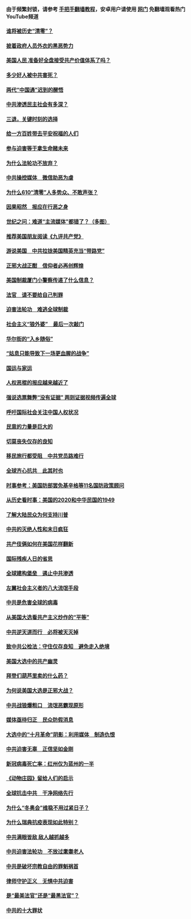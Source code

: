 #### 由于频繁封锁，请参考 [手把手翻墙教程](https://github.com/gfw-breaker/guides/wiki/)，安卓用户请使用 [网门](https://github.com/gfw-breaker/nogfw/blob/master/dl.md?t=01021700) 免翻墙观看热门YouTube频道 

#### [谁将被历史“清零”？](../pages/251/417485.md?t=01021700) 

#### [披着政府人员外衣的黑恶势力](../pages/251/417442.md?t=01021700) 

#### [美国人民 准备好全盘接受共产价值体系了吗？](../pages/251/417491.md?t=01021700) 

#### [多少好人被中共害死？](../pages/251/417144.md?t=01021700) 

#### [两代“中国通”迟到的醒悟](../pages/251/417064.md?t=01021700) 

#### [中共渗透民主社会有多深？](../pages/251/417063.md?t=01021700) 

#### [三退，关键时刻的选择](../pages/251/416969.md?t=01021700) 

#### [给一方百姓带去平安祝福的人们](../pages/251/416941.md?t=01021700) 

#### [参与迫害等于拿生命赌未来](../pages/251/416856.md?t=01021700) 

#### [为什么法轮功不放弃？](../pages/251/416864.md?t=01021700) 

#### [中共操控媒体　微信助恶为虐](../pages/251/416724.md?t=01021700) 

#### [为什么610“清零”人多势众、不敢声张？](../pages/251/416632.md?t=01021700) 

#### [因果昭然　报应在行恶之身](../pages/251/416582.md?t=01021700) 

#### [世纪之问：难道“主流媒体”都错了？（多图）](../pages/251/416571.md?t=01021700) 

#### [推荐美国朋友阅读《九评共产党》](../pages/251/416510.md?t=01021700) 

#### [游说美国　中共拉拢美国精英充当“带路党”](../pages/251/416529.md?t=01021700) 

#### [正邪大战正酣　信仰者必再创辉煌](../pages/251/416433.md?t=01021700) 

#### [美国制裁厦门小警察传递了什么信息？](../pages/251/416432.md?t=01021700) 

#### [法官　请不要给自己判罪](../pages/251/416379.md?t=01021700) 

#### [迫害法轮功　难逃全球制裁](../pages/251/416380.md?t=01021700) 

#### [社会主义“狼外婆”　最后一次敲门](../pages/251/416394.md?t=01021700) 

#### [华尔街的“入乡随俗”](../pages/251/416395.md?t=01021700) 

#### [“姑息只能导致下一场更血腥的战争”](../pages/251/416223.md?t=01021700) 

#### [国运与家运](../pages/251/416224.md?t=01021700) 

#### [人权恶棍的报应越来越近了](../pages/251/416276.md?t=01021700) 

#### [强说选票舞弊“没有证据” 两则证据视频传遍全球](../pages/251/416227.md?t=01021700) 

#### [呼吁国际社会关注中国人权状况](../pages/251/416135.md?t=01021700) 

#### [民意的力量是巨大的](../pages/251/416222.md?t=01021700) 

#### [切莫丧失仅存的良知](../pages/251/416134.md?t=01021700) 

#### [移民旅行都受阻　中共党员路难行](../pages/251/416033.md?t=01021700) 

#### [全球齐心抗共　此其时也](../pages/251/415989.md?t=01021700) 

#### [时事参考：美国防部罢免基辛格等11名国防政策顾问](../pages/251/415970.md?t=01021700) 

#### [从历史看时事：美国的2020和中华民国的1949](../pages/251/415949.md?t=01021700) 

#### [了解大陆民众为何支持川普](../pages/251/415950.md?t=01021700) 

#### [中共的灭绝人性和末日疯狂](../pages/251/415944.md?t=01021700) 

#### [共产伎俩如何在美国花样翻新](../pages/251/415908.md?t=01021700) 

#### [国际残疾人日的省思](../pages/251/415849.md?t=01021700) 

#### [全球建构堡垒　遏止中共渗透](../pages/251/415850.md?t=01021700) 

#### [左翼社会主义者的八大流氓手段](../pages/251/415802.md?t=01021700) 

#### [中共是危害全球的病毒](../pages/251/415569.md?t=01021700) 

#### [从美国大选看共产主义炒作的“平等”](../pages/251/415654.md?t=01021700) 

#### [中共逆天道而行　必将被天灭掉](../pages/251/415626.md?t=01021700) 

#### [致中共公检法：守住仅存良知　避免走入绝境](../pages/251/415627.md?t=01021700) 

#### [美国大选中的共产幽灵](../pages/251/415618.md?t=01021700) 

#### [拜登们葫芦里卖的什么药？](../pages/251/415531.md?t=01021700) 

#### [为何说美国大选是正邪大战？](../pages/251/415530.md?t=01021700) 

#### [中共战狼爆粗口　流氓恶霸现原形](../pages/251/415426.md?t=01021700) 

#### [媒体亟待归正　民众防假消息](../pages/251/415402.md?t=01021700) 

#### [大选中的“十月革命”阴影：利用媒体　制造仇恨](../pages/251/415334.md?t=01021700) 

#### [中共迫害无辜　正信坚如金刚](../pages/251/415307.md?t=01021700) 

#### [新冠病毒死亡率：红州仅为蓝州的一半](../pages/251/415164.md?t=01021700) 

#### [《动物庄园》留给人们的启示](../pages/251/415178.md?t=01021700) 

#### [全球抗击中共　干净网络先行](../pages/251/415096.md?t=01021700) 

#### [为什么“冬奥会”维稳不用过紧日子？](../pages/251/414949.md?t=01021700) 

#### [为什么瑞典抗疫表现如此特别？](../pages/251/414950.md?t=01021700) 

#### [中共满眼皆敌 敌人越抓越多](../pages/251/415053.md?t=01021700) 

#### [中共迫害法轮功　不放过耄耋老人](../pages/251/414994.md?t=01021700) 

#### [中共是破坏宗教自由的罪魁祸首](../pages/251/414901.md?t=01021700) 

#### [律师守护正义　无惧中共迫害](../pages/251/414900.md?t=01021700) 

#### [是“最美法官”还是“最黑法官”？](../pages/251/414885.md?t=01021700) 

#### [中共的十大罪状](../pages/251/414772.md?t=01021700) 

